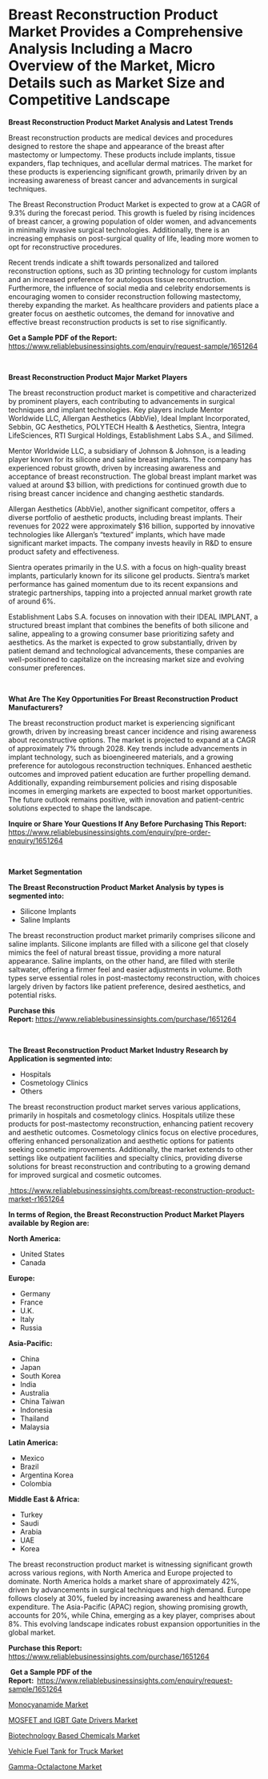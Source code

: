 <p><h1>Breast Reconstruction Product Market Provides a Comprehensive Analysis Including a Macro Overview of the Market, Micro Details such as Market Size and Competitive Landscape</h1></p><p><strong>Breast Reconstruction Product Market Analysis and Latest Trends</strong></p>
<p><p>Breast reconstruction products are medical devices and procedures designed to restore the shape and appearance of the breast after mastectomy or lumpectomy. These products include implants, tissue expanders, flap techniques, and acellular dermal matrices. The market for these products is experiencing significant growth, primarily driven by an increasing awareness of breast cancer and advancements in surgical techniques.</p><p>The Breast Reconstruction Product Market is expected to grow at a CAGR of 9.3% during the forecast period. This growth is fueled by rising incidences of breast cancer, a growing population of older women, and advancements in minimally invasive surgical technologies. Additionally, there is an increasing emphasis on post-surgical quality of life, leading more women to opt for reconstructive procedures.</p><p>Recent trends indicate a shift towards personalized and tailored reconstruction options, such as 3D printing technology for custom implants and an increased preference for autologous tissue reconstruction. Furthermore, the influence of social media and celebrity endorsements is encouraging women to consider reconstruction following mastectomy, thereby expanding the market. As healthcare providers and patients place a greater focus on aesthetic outcomes, the demand for innovative and effective breast reconstruction products is set to rise significantly.</p></p>
<p><strong>Get a Sample PDF of the Report:&nbsp;</strong> <a href="https://www.reliablebusinessinsights.com/enquiry/request-sample/1651264?utm_campaign=1571&utm_medium=2&utm_source=Github&utm_content=ia&utm_term=12102024&utm_id=breast-reconstruction-product">https://www.reliablebusinessinsights.com/enquiry/request-sample/1651264</a></p>
<p>&nbsp;</p>
<p><strong>Breast Reconstruction Product Major Market Players</strong></p>
<p><p>The breast reconstruction product market is competitive and characterized by prominent players, each contributing to advancements in surgical techniques and implant technologies. Key players include Mentor Worldwide LLC, Allergan Aesthetics (AbbVie), Ideal Implant Incorporated, Sebbin, GC Aesthetics, POLYTECH Health & Aesthetics, Sientra, Integra LifeSciences, RTI Surgical Holdings, Establishment Labs S.A., and Silimed.</p><p>Mentor Worldwide LLC, a subsidiary of Johnson & Johnson, is a leading player known for its silicone and saline breast implants. The company has experienced robust growth, driven by increasing awareness and acceptance of breast reconstruction. The global breast implant market was valued at around $3 billion, with predictions for continued growth due to rising breast cancer incidence and changing aesthetic standards.</p><p>Allergan Aesthetics (AbbVie), another significant competitor, offers a diverse portfolio of aesthetic products, including breast implants. Their revenues for 2022 were approximately $16 billion, supported by innovative technologies like Allergan’s “textured” implants, which have made significant market impacts. The company invests heavily in R&D to ensure product safety and effectiveness.</p><p>Sientra operates primarily in the U.S. with a focus on high-quality breast implants, particularly known for its silicone gel products. Sientra’s market performance has gained momentum due to its recent expansions and strategic partnerships, tapping into a projected annual market growth rate of around 6%.</p><p>Establishment Labs S.A. focuses on innovation with their IDEAL IMPLANT, a structured breast implant that combines the benefits of both silicone and saline, appealing to a growing consumer base prioritizing safety and aesthetics. As the market is expected to grow substantially, driven by patient demand and technological advancements, these companies are well-positioned to capitalize on the increasing market size and evolving consumer preferences.</p></p>
<p>&nbsp;</p>
<p><strong>What Are The Key Opportunities For Breast Reconstruction Product Manufacturers?</strong></p>
<p><p>The breast reconstruction product market is experiencing significant growth, driven by increasing breast cancer incidence and rising awareness about reconstructive options. The market is projected to expand at a CAGR of approximately 7% through 2028. Key trends include advancements in implant technology, such as bioengineered materials, and a growing preference for autologous reconstruction techniques. Enhanced aesthetic outcomes and improved patient education are further propelling demand. Additionally, expanding reimbursement policies and rising disposable incomes in emerging markets are expected to boost market opportunities. The future outlook remains positive, with innovation and patient-centric solutions expected to shape the landscape.</p></p>
<p><strong>Inquire or Share Your Questions If Any Before Purchasing This Report:</strong> <a href="https://www.reliablebusinessinsights.com/enquiry/pre-order-enquiry/1651264?utm_campaign=1571&utm_medium=2&utm_source=Github&utm_content=ia&utm_term=12102024&utm_id=breast-reconstruction-product">https://www.reliablebusinessinsights.com/enquiry/pre-order-enquiry/1651264</a></p>
<p>&nbsp;</p>
<p><strong>Market Segmentation</strong></p>
<p><strong>The Breast Reconstruction Product Market Analysis by types is segmented into:</strong></p>
<p><ul><li>Silicone Implants</li><li>Saline Implants</li></ul></p>
<p><p>The breast reconstruction product market primarily comprises silicone and saline implants. Silicone implants are filled with a silicone gel that closely mimics the feel of natural breast tissue, providing a more natural appearance. Saline implants, on the other hand, are filled with sterile saltwater, offering a firmer feel and easier adjustments in volume. Both types serve essential roles in post-mastectomy reconstruction, with choices largely driven by factors like patient preference, desired aesthetics, and potential risks.</p></p>
<p><strong>Purchase this Report:&nbsp;</strong><a href="https://www.reliablebusinessinsights.com/purchase/1651264?utm_campaign=1571&utm_medium=2&utm_source=Github&utm_content=ia&utm_term=12102024&utm_id=breast-reconstruction-product">https://www.reliablebusinessinsights.com/purchase/1651264</a></p>
<p>&nbsp;</p>
<p><strong>The Breast Reconstruction Product Market Industry Research by Application is segmented into:</strong></p>
<p><ul><li>Hospitals</li><li>Cosmetology Clinics</li><li>Others</li></ul></p>
<p><p>The breast reconstruction product market serves various applications, primarily in hospitals and cosmetology clinics. Hospitals utilize these products for post-mastectomy reconstruction, enhancing patient recovery and aesthetic outcomes. Cosmetology clinics focus on elective procedures, offering enhanced personalization and aesthetic options for patients seeking cosmetic improvements. Additionally, the market extends to other settings like outpatient facilities and specialty clinics, providing diverse solutions for breast reconstruction and contributing to a growing demand for improved surgical and cosmetic outcomes.</p></p>
<p><a href="https://www.reliablebusinessinsights.com/breast-reconstruction-product-market-r1651264?utm_campaign=1571&utm_medium=2&utm_source=Github&utm_content=ia&utm_term=12102024&utm_id=breast-reconstruction-product">&nbsp;https://www.reliablebusinessinsights.com/breast-reconstruction-product-market-r1651264</a></p>
<p><strong>In terms of Region, the Breast Reconstruction Product Market Players available by Region are:</strong></p>
<p>
    <p> <strong> North America: </strong>
        <ul>
            <li>United States</li>
            <li>Canada</li>
        </ul>
        </p> 
    <p> <strong> Europe: </strong>
        <ul>
            <li>Germany</li>
            <li>France</li>
            <li>U.K.</li>
            <li>Italy</li>
            <li>Russia</li>
        </ul>
        </p> 
    <p> <strong> Asia-Pacific: </strong>
        <ul>
            <li>China</li>
            <li>Japan</li>
            <li>South Korea</li>
            <li>India</li>
            <li>Australia</li>
            <li>China Taiwan</li>
            <li>Indonesia</li>
            <li>Thailand</li>
            <li>Malaysia</li>
        </ul>
        </p> 
    <p> <strong> Latin America: </strong>
        <ul>
            <li>Mexico</li>
            <li>Brazil</li>
            <li>Argentina Korea</li>
            <li>Colombia</li>
        </ul>
        </p> 
    <p> <strong> Middle East & Africa: </strong>
        <ul>
            <li>Turkey</li>
            <li>Saudi</li>
            <li>Arabia</li>
            <li>UAE</li>
            <li>Korea</li>
        </ul>
    </p>
    </p>
<p><p>The breast reconstruction product market is witnessing significant growth across various regions, with North America and Europe projected to dominate. North America holds a market share of approximately 42%, driven by advancements in surgical techniques and high demand. Europe follows closely at 30%, fueled by increasing awareness and healthcare expenditure. The Asia-Pacific (APAC) region, showing promising growth, accounts for 20%, while China, emerging as a key player, comprises about 8%. This evolving landscape indicates robust expansion opportunities in the global market.</p></p>
<p><strong>Purchase this Report: </strong><a href="https://www.reliablebusinessinsights.com/purchase/1651264?utm_campaign=1571&utm_medium=2&utm_source=Github&utm_content=ia&utm_term=12102024&utm_id=breast-reconstruction-product">https://www.reliablebusinessinsights.com/purchase/1651264</a></p>
<p>&nbsp;<strong>Get a Sample PDF of the Report:&nbsp;&nbsp;</strong><a href="https://www.reliablebusinessinsights.com/enquiry/request-sample/1651264?utm_campaign=1571&utm_medium=2&utm_source=Github&utm_content=ia&utm_term=12102024&utm_id=breast-reconstruction-product">https://www.reliablebusinessinsights.com/enquiry/request-sample/1651264</a></p>
<p><strong></strong></p>
<p><p><a href="https://www.linkedin.com/pulse/global-monocyanamide-industry-types-applications-market-v8rrc?utm_campaign=1571&utm_medium=2&utm_source=Github&utm_content=ia&utm_term=12102024&utm_id=breast-reconstruction-product">Monocyanamide Market</a></p><p><a href="https://github.com/Krish2023na/Market-Research-Report-List-6/blob/main/mosfet-and-igbt-gate-drivers-market.md?utm_campaign=1571&utm_medium=2&utm_source=Github&utm_content=ia&utm_term=12102024&utm_id=breast-reconstruction-product">MOSFET and IGBT Gate Drivers Market</a></p><p><a href="https://github.com/bmorecock/Market-Research-Report-List-5/blob/main/biotechnology-based-chemicals-market.md?utm_campaign=1571&utm_medium=2&utm_source=Github&utm_content=ia&utm_term=12102024&utm_id=breast-reconstruction-product">Biotechnology Based Chemicals Market</a></p><p><a href="https://www.linkedin.com/pulse/insights-vehicle-fuel-tank-truck-market-size-which-expanding-b7q8f?utm_campaign=1571&utm_medium=2&utm_source=Github&utm_content=ia&utm_term=12102024&utm_id=breast-reconstruction-product">Vehicle Fuel Tank for Truck Market</a></p><p><a href="https://www.linkedin.com/pulse/competitive-intelligence-gamma-octalactone-market-key-h4gbc?utm_campaign=1571&utm_medium=2&utm_source=Github&utm_content=ia&utm_term=12102024&utm_id=breast-reconstruction-product">Gamma-Octalactone Market</a></p></p>